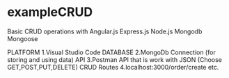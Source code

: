 # exampleCRUD

Basic CRUD operations with Angular.js Express.js Node.js Mongodb Mongoose

PLATFORM
1.Visual Studio Code
DATABASE
2.MongoDb Connection (for storing and using data)
API
3.Postman API that is work with JSON (Choose GET,POST,PUT,DELETE)
CRUD Routes
4.localhost:3000/order/create etc.

